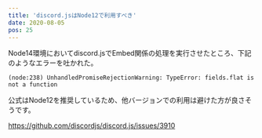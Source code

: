 ```yaml
---
title: 'discord.jsはNode12で利用すべき'
date: 2020-08-05
pos: 25
---
```


Node14環境においてdiscord.jsでEmbed関係の処理を実行させたところ、下記のようなエラーを吐かれた。

```
(node:238) UnhandledPromiseRejectionWarning: TypeError: fields.flat is not a function
```

公式はNode12を推奨しているため、他バージョンでの利用は避けた方が良さそうです。

https://github.com/discordjs/discord.js/issues/3910
